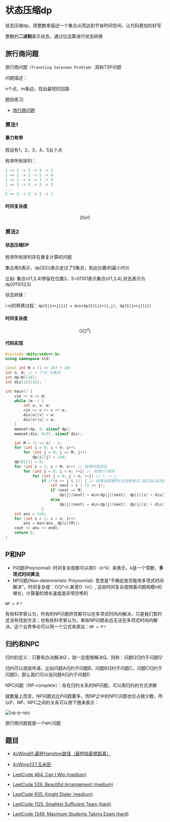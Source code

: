 # 状态压缩dp

状态压缩dp，用整数来描述一个集合从而达到节省时间空间，让代码更加的好写

整数的**二进制**表示状态，通过位运算进行状态转换

## 旅行商问题

旅行商问题`（Traveling Salesman Problem）`,简称TSP问题

问题描述：

n个点，m条边，找出最短的回路

题目练习:

- [旅行商问题](https://ac.nowcoder.com/acm/contest/547/E)

### 算法1

#### 暴力枚举

假设有1，2，3，4，5五个点

枚举所有排列：

```cpp
1 —> 2 -> 3 -> 4 -> 5
1 —> 2 -> 3 -> 5 -> 4
1 —> 2 -> 4 -> 3 -> 5
1 —> 2 -> 4 -> 5 -> 3 
...
5 —> 4 -> 3 -> 2 -> 1 
```

#### 时间复杂度

$$O(n!)$$

### 算法2

#### 状态压缩DP

枚举所有排列存在重复计算的问题

集合用S表示，dp[S][i]表示走过了S集合，到达位置i的最小代价

比如: 集合U(1,3,4)停留在位置3，S=01101表示集合U(1,3,4),状态表示为dp[01101][3]

状态转换：

i->j的转换过程：`dp[S|1<<j][i] = min(dp[S][i]+(i,j), dp[S|1<<j][i])`

#### 时间复杂度

$$O(2^n)$$

#### 代码实现

```cpp
#include <bits/stdc++.h>
using namespace std;

const int N = (1 << 16) + 10;
int n, m; // n 个点，m条边
int dp[N][16];
int dis[16][16];

int main() {
    cin >> n >> m; 
    while (m--) {
        int u, v, w;
        cin >> u >> v >> w;
        dis[u][v] = w;
        dis[v][u] = w;
    }
    memset(dp, 0, sizeof dp);
    memset(dis, 0x3f, sizeof dis);

    int M = (1 << n) - 1;
    for (int i = 0; i < n; i++)
        for (int j = 0; j <= M; j++)
            dp[i][j] = 1e9;
    dp[0][1] = 0;
    for (int s = 1; s < M; s++) // 枚举所有状态
        for (int i = 0; i < n; ++i) // 枚举n个城市
            for (int j = 0; j < n; ++j) // i -> j
                if (!(s >> j & 1)) { // 如果当前城市j还没有经过,我们从i走向j
                    int next = s | (1 << j);
                    if (next == M)
                        dp[j][next] = min(dp[j][next], dp[i][s] + dis[i][j] + dis[j][0]);
                    else
                        dp[j][next] = min(dp[j][next], dp[i][s] + dis[i][j]);
                }
    int ans = 1e9;
    for (int i = 1; i < n; i++)
        ans = min(ans, dp[i][M]);
    cout << ans << endl;
    return 0;
}
```

## P和NP

- P问题(Polynomial): 时间复杂度都可以用O（n^k）来表示，k是一个常数，**多项式时间算法**
- NP问题(Non-deterministic Polynomial): 意思是“不确定是否能用多项式时间解决”，时间复杂度：O(2^n),甚至O（n!）, 这些时间复杂度随着问题规模n的增长，计算量的增长速度是非常恐怖的

`NP = P？`

有些科学家认为，所有的NP问题终究都可以在多项式时间内解决，只是我们暂时还没有找到方法；也有些科学家认为，某些NP问题永远无法在多项式时间内解决。这个业界争论可以用一个公式来表达：`NP = P？`

## 归约和NPC

归约的定义：只要有办法解决Q'，就一定能够解决Q，则称：问题Q归约于问题Q'

归约可以逐级传递，比如问题A归约于问题B，问题B归约于问题C，问题C归约于问题D，那么我们可以说问题A归约于问题D

NPC问题（NP-complete）：存在归约关系的NP问题，可以用归约的方式求解

就数量上而言，NP问题远比P问题要多，而NP之中的NPC问题也仅占极少数，所以P、NP、NPC之间的关系可以用下图来表示：

![np-p-npc](https://muyids.oss-cn-beijing.aliyuncs.com/p-np-npc.png)

旅行商问题就是一个`NPC`问题

## 题目

- [AcWing91.最短Hamilton路径（最短哈密顿距离）](https://www.acwing.com/problem/content/93/)

- [AcWing327.玉米田](https://www.acwing.com/problem/content/description/329/)

- [LeetCode 464. Can I Win (medium)](./problems/401-500/464.can-i-win.md)

- [LeetCode 526. Beautiful Arrangement (medium)](./problems/501-600/526.beautiful-arrangement.md)

- [LeetCode 935. Knight Dialer (medium)](./problems/901-1000/935.knight-dialer.md)

- [LeetCode 1125. Smallest Sufficient Team (hard)](./problems/1101-1200/1125.smallest-sufficient-team.md)

- [LeetCode 1349. Maximum Students Taking Exam (hard)](./problems/1301-1400/1349.maximum-students-taking-exam.md)

